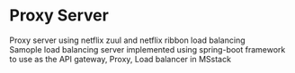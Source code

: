 # Proxy Server
Proxy server using netflix zuul and netflix ribbon load balancing  
Samople load balancing server implemented using spring-boot framework to use as the API gateway, Proxy, Load balancer in MSstack
